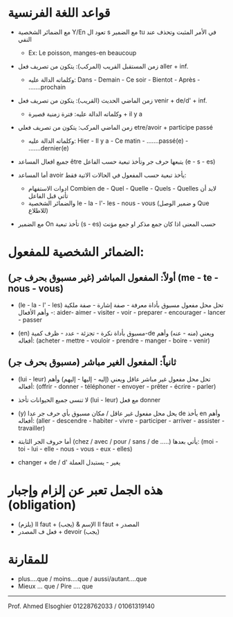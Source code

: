 
# قواعد اللغة الفرنسية

- مع الضمائر الشخصية Y/En تعود ال s مع الضمير tu في الأمر المثبت وتحذف عند النفي  
  - Ex: Le poisson, manges-en beaucoup

- زمن المستقبل القريب (المركب): يتكون من تصريف فعل aller + inf.  
  - وكلماته الدالة عليه: Dans - Demain - Ce soir - Bientot - Après - .......prochain

- زمن الماضي الحديث (القريب): يتكون من تصريف فعل venir + de/d' + inf.  
  - وكلماته الدالة عليه: فترة زمنية قصيرة + il y a

- زمن الماضي المركب: يتكون من تصريف فعلي etre/avoir + participe passé  
  - وكلماته الدالة عليه: Hier - Il y a - Ce matin - .......passé(e) - .......dernier(e)

- جميع افعال المساعد être يتبعها حرف جر وتأخذ تبعية حسب الفاعل (e - s - es)

- أما المساعد avoir يأخذ تبعية حسب المفعول في الحالات الاتية فقط:  
  - ادوات الاستفهام Combien de - Quel - Quelle - Quels - Quelles لابد أن تأتي قبل الفاعل
  - والضمائر الشخصية le - la - l'- les - nous - vous (و ضمير الوصل Que للاطلاع)

- مع الضمير On تأخذ تبعية (s - es) حسب المعنى اذا كان جمع مذكر او جمع مؤنث

# الضمائر الشخصية للمفعول:

## أولاً: المفعول المباشر (غير مسبوق بحرف جر) (me - te - nous - vous)
- (le - la - l' - les) تحل محل مفعول مسبوق بأداة معرفة - صفة إشارة - صفة ملكية - وأهم
الأفعال: aider- aimer - visiter - voir - preparer - encourager - lancer - passer

- (en) مسبوق بأداة نكرة - تجزئة - عدد - ظرف كمية-de ويعني (منه - عنه) وأهم أفعاله:
(acheter - mettre - vouloir - prendre - manger - boire - venir)

## ثانياً: المفعول الغير مباشر (مسبوق بحرف جر)
- (lui - leur) تحل محل مفعول غير مباشر عاقل ويعني (إليه - إليها - إليهم) وأهم أفعاله:
(offrir - donner - téléphoner - envoyer - prêter - écrire - parler)

- لا تنسى جميع الحيوانات تأخذ (lui - leur) مع فعل donner

- (y) يحل محل مفعول غير عاقل / مكان مسبوق بأي حرف جر عدا de يأخذ en وأهم أفعاله:
(aller - descendre - habiter - vivre - participer - arriver - assister - travailler)

- أما حروف الجر الثابتة (chez / avec / pour / sans / de .....) يأتي بعدها:
(moi - toi - lui - elle - nous - vous - eux - elles)

- changer + de / d' يغير - يستبدل العملة

# هذه الجمل تعبر عن إلزام وإجبار (obligation)

- (يلزم) Il faut + الإسم & (يجب) Il faut + المصدر
- فعل ف المصدر + devoir (يجب)

# للمقارنة
- plus....que / moins....que / aussi/autant....que
- Mieux ... que / Pire .... que

---
Prof. Ahmed Elsoghier
01228762033 / 01061319140